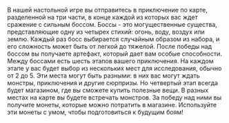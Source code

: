 В нашей настольной игре вы отправитесь в приключение по карте, разделенной на три части, в конце каждой из которых вас ждет сражение с сильным боссом. Боссы - это могущественные существа, представляющие одну из четырех стихий: огонь, воду, воздух или землю. Каждый раз босс выбирается случайным образом из набора, и его сложность может быть от легкой до тяжелой. После победы над боссом вы получаете артефакт, который дает вам особые способности.
Между боссами есть шесть этапов вашего приключения. На каждом этапе у вас будет выбор из нескольких мест для исследования, обычно от 2 до 5. Эти места могут быть разными: в них вас могут ждать монстры, приключения и другие сюрпризы. Но четвертый этап всегда будет магазином, где вы сможете купить полезные вещи.
В разных местах на карте вы будете встречать монстров. За победу над ними вы получите монеты, которые можно потратить в магазине. Используйте эти монеты с умом, чтобы подготовиться к будущим боям!
